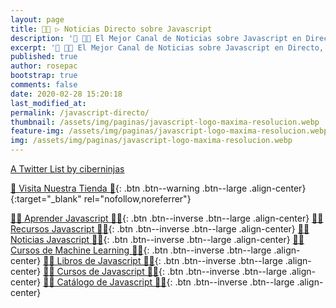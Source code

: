 ```yaml
---
layout: page
title: 👩‍🚀 ▷ Noticias Directo sobre Javascript
description: '📰 👩‍🚀 El Mejor Canal de Noticias sobre Javascript en Directo, las mejores Cuentas de Twitter y Personas relacionadas con el Lenguaje de Programación Javascript'
excerpt: '📰 👩‍🚀 El Mejor Canal de Noticias sobre Javascript en Directo, las mejores Cuentas de Twitter y Personas relacionadas con el Lenguaje de Programación Javascript'
published: true
author: rosepac
bootstrap: true
comments: false
date: 2020-02-28 15:20:18
last_modified_at: 
permalink: /javascript-directo/
thumbnail: /assets/img/paginas/javascript-logo-maxima-resolucion.webp
feature-img: /assets/img/paginas/javascript-logo-maxima-resolucion.webp
img: /assets/img/paginas/javascript-logo-maxima-resolucion.webp
---
```


<a class="twitter-timeline" data-lang="es" data-theme="light" href="https://twitter.com/i/lists/897262127232299010?ref_src=twsrc%5Etfw">A Twitter List by ciberninjas</a> <script async src="https://platform.twitter.com/widgets.js" charset="utf-8"></script>

[🎁 Visita Nuestra Tienda 🎁](https://www.amazon.es/shop/cibercursos){: .btn .btn--warning .btn--large .align-center}{:target="_blank" rel="nofollow,noreferrer"}

[👩‍🚀 Aprender Javascript 👩‍🚀](/javascript/){: .btn .btn--inverse .btn--large .align-center}
[👩‍🚀 Recursos Javascript 👩‍🚀](/javascript-recursos/){: .btn .btn--inverse .btn--large .align-center}
[👩‍🚀 Noticias Javascript 👩‍🚀](/javascript-directo/#page-title){: .btn .btn--inverse .btn--large .align-center}
[👩‍🚀 Cursos de Machine Learning 👩‍🚀](https://ouo.io/QSlgGQ){: .btn .btn--inverse .btn--large .align-center}
[👩‍🚀 Libros de Javascript 👩‍🚀](https://kutt.it/javascript-libros){: .btn .btn--inverse .btn--large .align-center}
[👩‍🚀 Cursos de Javascript 👩‍🚀](https://kutt.it/javascript-cursos){: .btn .btn--inverse .btn--large .align-center}
[👩‍🚀 Catálogo de Javascript 👩‍🚀](/libros/#javascript){: .btn .btn--inverse .btn--large .align-center}
